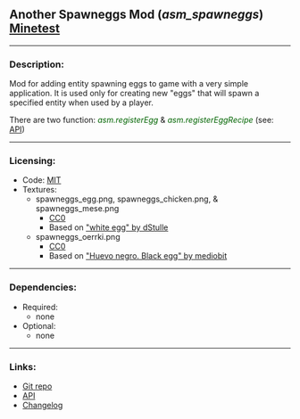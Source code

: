 ## Another Spawneggs Mod (***asm_spawneggs***) [Minetest][]

---
### Description:

Mod for adding entity spawning eggs to game with a very simple application. It is used only for creating new "eggs" that will spawn a specified entity when used by a player.

There are two function: *<span style="color:darkgreen;">asm.registerEgg</span>* & *<span style="color:darkgreen;">asm.registerEggRecipe</span>* (see: [API][api])

---
### Licensing:

- Code: [MIT](LICENSE.txt)
- Textures:
  - spawneggs_egg.png, spawneggs_chicken.png, & spawneggs_mese.png
    - [CC0][lic.cc0]
    - Based on ["white egg" by dStulle][img.egg_white]
  - spawneggs_oerrki.png
    - [CC0][lic.cc0]
    - Based on ["Huevo negro. Black egg" by mediobit][img.egg_black]


---
### Dependencies:

- Required:
  - none
- Optional:
  - none


---
### Links:

- [Git repo](https://github.com/AntumMT/mod-asm_spawneggs)
- [API][api]
- [Changelog](changelog.txt)


[Minetest]: http://www.minetest.net/

[img.egg_white]: https://openclipart.org/detail/6695/white-egg
[img.egg_black]: https://openclipart.org/detail/170074/huevo-negro-black-egg

[lic.cc0]: https://creativecommons.org/publicdomain/zero/1.0/legalcode
[lic.creeper]: https://github.com/Rui-Minetest/creeper/blob/master/LICENSE.md

[api]: https://antummt.github.io/mod-asm_spawneggs/docs/api.html
